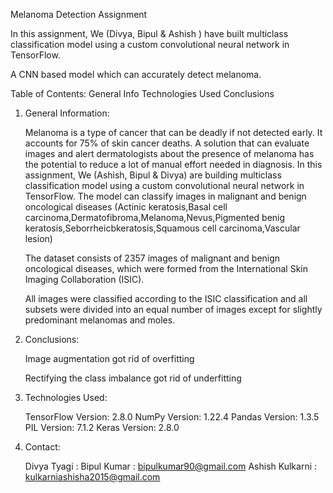 Melanoma Detection Assignment

In this assignment, We (Divya, Bipul & Ashish ) have built multiclass classification model using a custom convolutional neural network in TensorFlow.

A CNN based model which can accurately detect melanoma.

Table of Contents: 
    General Info
    Technologies Used
    Conclusions
    
    
 1) General Information:

    Melanoma is a type of cancer that can be deadly if not detected early. It accounts for 75% of skin cancer deaths. A solution that can evaluate images and alert       dermatologists about the presence of melanoma has the potential to reduce a lot of manual effort needed in diagnosis. In this assignment, We (Ashish, Bipul &         Divya) are building multiclass classification model using a  custom convolutional neural network in TensorFlow. The model can classify images  in malignant and       benign oncological     diseases (Actinic keratosis,Basal cell carcinoma,Dermatofibroma,Melanoma,Nevus,Pigmented benig keratosis,Seborrheicbkeratosis,Squamous         cell carcinoma,Vascular lesion)
    
    The dataset consists of 2357 images of malignant and benign oncological diseases, which were formed from the International Skin Imaging Collaboration (ISIC).
 
    All images were classified according to the ISIC classification and all subsets were divided into an equal number of images except for slightly predominant           melanomas and moles.
    
    
 2) Conclusions:

    Image augmentation got rid of overfitting
    
    Rectifying the class imbalance got rid of underfitting
    
3) Technologies Used:

    TensorFlow Version:  2.8.0
    NumPy Version:  1.22.4
    Pandas Version:  1.3.5
    PIL Version:  7.1.2
    Keras Version:  2.8.0
    

4) Contact:

   Divya Tyagi : 
   Bipul Kumar : bipulkumar90@gmail.com
   Ashish Kulkarni : kulkarniashisha2015@gmail.com
